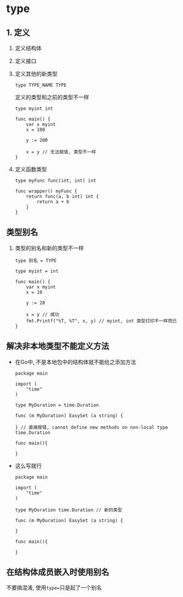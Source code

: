 # type

## 1. 定义

1. 定义结构体

2. 定义接口

3. 定义其他的新类型

    ```golang
    type TYPE_NAME TYPE
    ```

    定义的类型和之前的类型不一样

    ```golang
    type myint int

    func main() {
        var x myint
        x = 100

        y := 200

        x = y // 无法赋值, 类型不一样
    }
    ```

4. 定义函数类型

    ```golang
    type myFunc func(int, int) int

    func wrapper() myFunc {
        return func(a, b int) int {
            return a + b
        }
    }
    ```

## 类型别名

1. 类型的别名和新的类型不一样

    ```golang
    type 别名 = TYPE
    ```

    ```golang
    type myint = int

    func main() {
        var x myint
        x = 10

        y := 20

        x = y // 成功
        fmt.Printf("%T, %T", x, y) // myint, int 类型打印不一样而已
    }

    ```

## 解决非本地类型不能定义方法

- 在Go中, 不是本地包中的结构体就不能给之添加方法

    ```golang
    package main

    import (
        "time"
    )

    type MyDuration = time.Duration

    func (m MyDuration) EasySet (a string) {

    } // 直接报错, cannot define new methods on non-local type time.Duration

    func main(){

    }
    ```

- 这么写就行

    ```golang
    package main

    import (
        "time"
    )

    type MyDuration time.Duration // 新的类型

    func (m MyDuration) EasySet (a string) {

    }

    func main(){

    }
    ```

## 在结构体成员嵌入时使用别名

不要搞混淆, 使用`type=`只是起了一个别名
